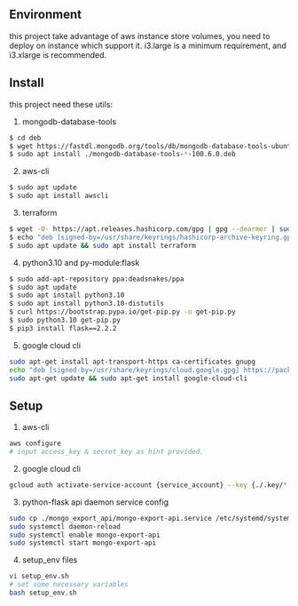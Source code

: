 ## Environment
this project take advantage of aws instance store volumes, you need to deploy on instance which support it.
i3.large is a minimum requirement, and i3.xlarge is recommended.
## Install
this project need these utils:
1. mongodb-database-tools
```sh
$ cd deb
$ wget https://fastdl.mongodb.org/tools/db/mongodb-database-tools-ubuntu2004-x86_64-100.6.0.deb
$ sudo apt install ./mongodb-database-tools-*-100.6.0.deb
```
2. aws-cli
``` sh
$ sudo apt update
$ sudo apt install awscli
```
3. terraform
```sh
$ wget -O- https://apt.releases.hashicorp.com/gpg | gpg --dearmor | sudo tee /usr/share/keyrings/hashicorp-archive-keyring.gpg
$ echo "deb [signed-by=/usr/share/keyrings/hashicorp-archive-keyring.gpg] https://apt.releases.hashicorp.com $(lsb_release -cs) main" | sudo tee /etc/apt/sources.list.d/hashicorp.list
$ sudo apt update && sudo apt install terraform
```
4. python3.10 and py-module:flask
```sh
$ sudo add-apt-repository ppa:deadsnakes/ppa
$ sudo apt update
$ sudo apt install python3.10
$ sudo apt install python3.10-distutils
$ curl https://bootstrap.pypa.io/get-pip.py -o get-pip.py
$ sudo python3.10 get-pip.py
$ pip3 install flask==2.2.2
```
5. google cloud cli
```sh
sudo apt-get install apt-transport-https ca-certificates gnupg
echo "deb [signed-by=/usr/share/keyrings/cloud.google.gpg] https://packages.cloud.google.com/apt cloud-sdk main" | sudo tee -a /etc/apt/sources.list.d/google-cloud-sdk.list
sudo apt-get update && sudo apt-get install google-cloud-cli
```
## Setup
1. aws-cli
```sh
aws configure
# input access_key & secret_key as hint provided.
```
2. google cloud cli
```sh
gcloud auth activate-service-account {service_account} --key {./.key/*.json} --project=mf-api-dev
```
3. python-flask api daemon service config
```sh
sudo cp ./mongo_export_api/mongo-export-api.service /etc/systemd/system/
sudo systemctl daemon-reload
sudo systemctl enable mongo-export-api
sudo systemctl start mongo-export-api
```
4. setup_env files
```sh
vi setup_env.sh
# set some necessary variables
bash setup_env.sh
```